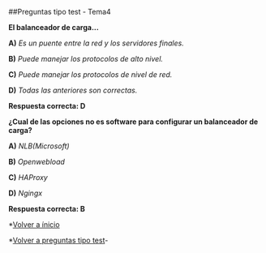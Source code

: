 ##Preguntas tipo test - Tema4


**El balanceador de carga...**


**A)** *Es un puente entre la red y los servidores finales.*


**B)** *Puede manejar los protocolos de alto nivel.*


**C)** *Puede manejar los protocolos de nivel de red.*


**D)** *Todas las anteriores son correctas.*


**Respuesta correcta: D**


**¿Cual de las opciones no es software para configurar un balanceador de carga?**


**A)** *NLB(Microsoft)*


**B)** *Openwebload*


**C)** *HAProxy*


**D)** *Ngingx*


**Respuesta correcta: B**


*[Volver a ínicio](../../../)

*[Volver a preguntas tipo test](../../../Preguntas_Test)-
